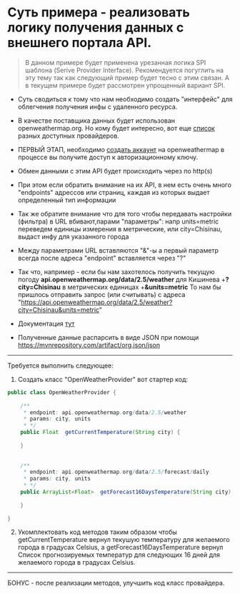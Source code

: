 # Суть примера - реализовать логику получения данных с внешнего портала API.
> В данном примере будет применена урезанная логика SPI шаблона (Serive Provider Interface). Рекомендуется погуглить на эту тему так как следующий пример будет тесно с этим связан. А в текущем примере будет рассмотрен упрощенный вариант SPI.

* Суть сводиться к тому что нам необходимо создать "интерфейс" для облегчения получения инфы с удаленного ресурса.
* В качестве поставщика данных будет использован openweathermap.org. Но кому будет интересно, вот еще [список](https://github.com/public-apis/public-apis) разных доступных провайдеров.

* ПЕРВЫЙ ЭТАП, необходимо [создать аккаунт](https://home.openweathermap.org/users/sign_up) на openweathermap в процессе вы получите доступ к авторизационному ключу.
* Обмен данными с этим API будет происходить через по http(s)
* При этом если обратить внимание на их API, в нем есть очень много "endpoints" адрессов или страниц, каждая из которых выдает определенный тип информации
* Так же обратите внимание что для того чтобы передавать настройки (фильтра) в URL вбивают,парами "параметры": напр units=metric переведем единицы измерения в метрические, или city=Chisinau, выдаст инфу для указанного города
* Между параметрами URL вставляются "&"-ы а первый параметр всегда после адреса "endpoint" вставляется через "?"
* Так что, например - если бы нам захотелось получить текущую погоду **api.openweathermap.org/data/2.5/weather** для Кишинева +**?city=Chisinau** в метрических единицах  +**&units=metric**  То нам бы пришлось отправить запрос (или считывать) с адреса "https://api.openweathermap.org/data/2.5/weather?city=Chisinau&units=metric"
* Документация [тут](https://openweathermap.org/api)
* Полученные данные распарсить в виде JSON при помощи https://mvnrepository.com/artifact/org.json/json
---
Требуется выполнить следующее:
1.  Создать класс "OpenWeatherProvider" вот стартер код:

```java
public class OpenWeatherProvider {
	
	/**
	 * endpoint: api.openweathermap.org/data/2.5/weather
	 * params: city, units
	 * */
	public Float  getCurrentTemperature(String city) {
		
	}
	
	
	/**
	 * endpoint: api.openweathermap.org/data/2.5/forecast/daily
	 * params: city, units
	 * */	
	public ArrayList<Float>  getForecast16DaysTemperature(String city) {
		
	}	
	
}

```

2. Укомплектовать код методов таким образом чтобы getCurrentTemperature вернул текушую температуру для желаемого города в градусах Celsius, а getForecast16DaysTemperature вернул Список прогнозируемых температур для следующих 16 дней для желаемого города в градусах Celsius.

---
БОНУС - после реализации методов, улучшить код класс провайдера.


